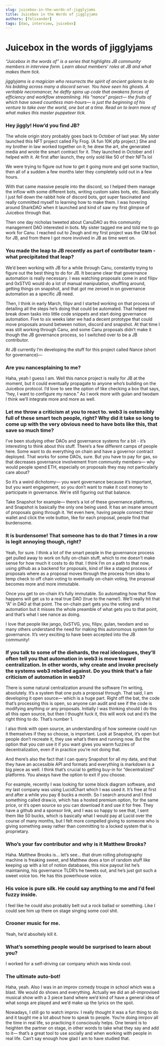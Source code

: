 ```yaml
---
slug: juicebox-in-the-words-of-jigglyjams
title: Juicebox in the Words of jigglyjams
authors: [felixander]
tags: [dao, interview, juicebox]
---
```


# Juicebox in the words of jigglyjams

*“Juicebox in the words of” is a series that highlights JB community members in interview form. Learn about members’ roles at JB and what makes them tick.*

*jigglyjams is a magician who resurrects the spirit of ancient golems to do his bidding across many a discord server. You have seen his ghosts. A veritable necromancer, he deftly spins up code that awakens forces of efficiency and workflow streamlining. His “nance” project— the fruits of which have saved countless man-hours— is just the beginning of his venture to take over the world, one bot at a time. Read on to learn more of what makes this master puppeteer tick.*

### Hey jiggly! How’d you find JB?

The whole origin story probably goes back to October of last year. My sister launched this NFT project called Fly Frog. (A fun 10K pfp project.) She and my brother in law worked together on it; he drew the art, she generated media and wrote the smart contract for it. They launched in October and I helped with it. At first after launch, they only sold like 50 of their NFTs lol

We were trying to figure out how to get it going more and get some traction, then all of a sudden a few months later they completely sold out in a few hours.

With that came massive people into the discord, so I helped them manage the inflow with some different bots, writing custom sales bots, etc. Basically I just fell down the rabbit hole of discord bots, got super fascinated and really committed myself to learning how to make them. I was hovering around SharkDAO when it launched and kind of saw my first glimpse of Juicebox through that.

Then one day nicholas tweeted about CanuDAO as this community management DAO interested in bots. My sister tagged me and told me to go work for Canu. I reached out to Zeugh and my first project was the GM bot for JB, and from there I got more involved in JB as time went on.

### You made the leap to JB recently as part of contributor team - what precipitated that leap?

We’d been working with JB for a while through Canu, constantly trying to figure out the best thing to do for JB. It became clear that governance automation is really necessary. I was watching proposals come in and filipv and 0xSTVG would do a lot of manual manipulation, shuffling around, getting things on snapshot, and that got me zeroed in on governance automation as a specific JB need.

Then, I think in early March, filipv and I started working on that process of detailing all the steps he’s doing that could be automated. That helped me break down tasks into little code snippets and start doing governance automation. Five to six weeks later we had a decent prototype that could move proposals around between notion, discord and snapshot. At that time I was still working through Canu, and some Canu proposals didn’t make it though the JB governance process, so I switched over to be a JB contributor.

At JB currently I’m developing the stuff for this project called Nance (short for governance)—

### Are you nancesplaining to me?

Haha, yeah I guess I am. Well this nance project is really for JB at the moment, but it could eventually propagate to anyone who’s building on the Juicebox protocol. I’d love to see the option of like checking a box that says, “hey, I want to configure my nance.” As I work more with gulan and twodam I think we’ll integrate more and more as well.

### Let me throw a criticism at you to react to. web3 is ostensibly full of these smart tech people, right? Why did it take so long to come up with the very obvious need to have bots like this, that save so much time?

I’ve been studying other DAOs and governance systems for a bit - it’s interesting to think about this stuff. There’s a few different camps of people here. Some want to do everything on chain and have a governor contract deployed. That works for some DAOs, sure. But you have to pay for gas, so that decreases governance involvement from community members— why would people spend ETH, especially on proposals they may not particularly care about?

So it’s a weird dichotomy— you want governance because it’s important, but you want engagement, so you don’t want to make it cost money to participate in governance. We’re still figuring out that balance.

Take Snapshot for example— there’s a lot of these governance platforms, and Snapshot is basically the only one being used. It has an insane amount of proposals going through it. Yet even here, having people connect their wallet and click the vote button, like for each proposal, people find that burdensome.

### It is burdensome! That someone has to do that 7 times in a row is legit annoying though, right?

Yeah, for sure. I think a lot of the smart people in the governance process get pulled away to work on fully on-chain stuff, which to me doesn’t make sense for how much it costs to do that. I think I’m on a path to that now, using github as a backend for proposals, kind of like a staged process of proposals where as a proposal moves through the process from idea to temp check to off chain voting to eventually on-chain voting, the proposal becomes more and more immutable.

Once you get to on-chain it’s fully immutable. So automating how that flow happens will get us to a real true DAO (true to the name!). We’ll really hit that “A” in DAO at that point. The on-chain part gets you the voting and automation but it misses the whole preamble of what gets you to that point, and that’s what I see nance as doing.

I love that people like jango, 0xSTVG, you, filipv, gulan, twodam and so many others understand the need for making this autonomous system for governance. It’s very exciting to have been accepted into the JB community!

### If you talk to some of the diehards, the real ideologues, they’ll often tell you that automation in web3 is move toward centralization. In other words, why create and invoke precisely the systems web3 rebelled against. Do you think that’s a fair criticism of automation in web3?

There is some natural centralization around the software I’m writing, absolutely. It’s a system that one puts a proposal through. That said, I am developing it open source— which is a huge part. Right off the bat, the code that’s processing this is open, so anyone can audit and see if the code is modifying anything or any proposals. Initially I was thinking should I do this all this open source, but then I thought fuck it, this will work out and it’s the right thing to do. That’s number 1.

I also think with open source, an understanding of how someone could run it themselves if they so choose, is important. Look at Snapshot, it’s open but people don’t recreate it, they use what’s there and running now. But the option that you *can* use it if you want gives you warm fuzzies of decentralization, even if in practice you’re not doing that.

And there’s also the fact that I can query Snapshot for all my data, and that they have an accessible API and formats and everything is markdown is a big piece as well. I think that’s crucial to getting buy-in for “decentralized” platforms. You always have the option to exit if you choose.

For example, recently I was looking for some block diagram software, and my last company was using LucidChart which I was used it. It’s free at first and after a while you pay 8 bucks a month. So I search around and I find something called draw.io, which has a hosted premium option, for the same price, or it’s open source so you can download it and use it for free. They have a github and a sponsor link, and I was so happy to see that, I sent them like 50 bucks, which is basically what I would pay at Lucid over the course of many months, but I felt more compelled giving to someone who is giving something away rather than committing to a locked system that is proprietary.

### Who’s your fav contributor and why is it Matthew Brooks?

Haha. Matthew Brooks is… let’s see… that drum rolling photography machine is freaking sweet, and Matthew does a ton of random stuff like keeping up with a lot of notion databases, this nice payout list he’s maintaining, his governance TLDR’s he tweets out, and he’s just got such a sweet voice too. He has this powerhouse voice.

### His voice is pure silk. He could say anything to me and I’d feel fuzzy inside.

I feel like he could also probably belt out a rock ballad or something. Like I could see him up there on stage singing some cool shit.

### Crooner music for me.

Yeah, he’d absoltely kill it.

### What’s something people would be surprised to learn about you?

I worked for a self-driving car company which was kinda cool.

### The ultimate auto-bot!

Haha, yeah. Also I was in an improv comedy troupe in school which was a blast. We would do shows and everything. Actually we did an all-improvised musical show with a 3 piece band where we’d kind of have a general idea of what songs are played and we’d make up the lyrics on the spot.

Nowadays, I still go to watch improv. I really thought it was a fun thing to do and it taught me a lot about how to speak to people. You’re doing imrpov all the time in real life, so practicing it consciously helps. One tenant is to heighten the partner on stage, in other words to take what they say and add to it— that’s a great tool to use socially and when working with people in real life. Can’t say enough how glad I am to have studied that.
